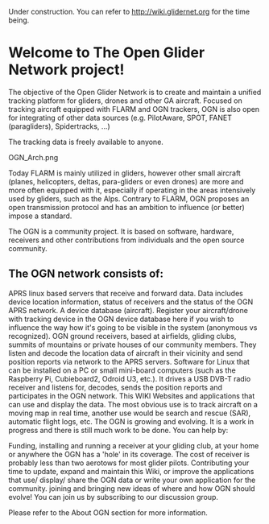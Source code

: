 Under construction. You can refer to http://wiki.glidernet.org for the time being.

# Welcome to The Open Glider Network project!

The objective of the Open Glider Network is to create and maintain a unified tracking platform for gliders, drones and other GA aircraft. Focused on tracking aircraft equipped with FLARM and OGN trackers, OGN is also open for integrating of other data sources (e.g. PilotAware, SPOT, FANET (paragliders), Spidertracks, …)

The tracking data is freely available to anyone.

OGN_Arch.png


Today FLARM is mainly utilized in gliders, however other small aircraft (planes, helicopters, deltas, para-gliders or even drones) are more and more often equipped with it, especially if operating in the areas intensively used by gliders, such as the Alps.
Contrary to FLARM, OGN proposes an open transmission protocol and has an ambition to influence (or better) impose a standard.

The OGN is a community project. It is based on software, hardware, receivers and other contributions from individuals and the open source community.

## The OGN network consists of:
APRS linux based servers that receive and forward data. Data includes device location information, status of receivers and the status of the OGN APRS network.
A device database (aircraft). Register your aircraft/drone with tracking device in the OGN device database here if you wish to influence the way how it's going to be visible in the system (anonymous vs recognized).
OGN ground receivers, based at airfields, gliding clubs, summits of mountains or private houses of our community members. They listen and decode the location data of aircraft in their vicinity and send position reports via network to the APRS servers.
Software for Linux that can be installed on a PC or small mini-board computers (such as the Raspberry Pi, Cubieboard2, Odroid U3, etc.). It drives a USB DVB-T radio receiver and listens for, decodes, sends the position reports and participates in the OGN network.
This WIKI
Websites and applications that can use and display the data. The most obvious use is to track aircraft on a moving map in real time, another use would be search and rescue (SAR), automatic flight logs, etc.
The OGN is growing and evolving. It is a work in progress and there is still much work to be done. You can help by:

Funding, installing and running a receiver at your gliding club, at your home or anywhere the OGN has a 'hole' in its coverage. The cost of receiver is probably less than two aerotows for most glider pilots.
Contributing your time to update, expand and maintain this Wiki, or improve the applications that use/ display/ share the OGN data or write your own application for the community.
joining and bringing new ideas of where and how OGN should evolve!
You can join us by subscribing to our discussion group.

Please refer to the About OGN section for more information.


